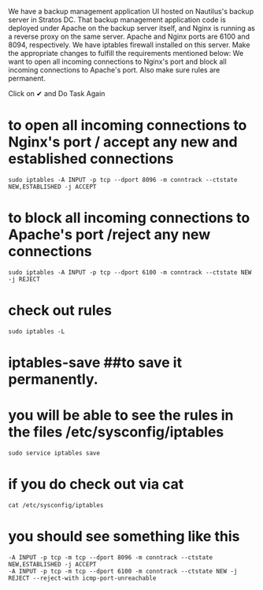 We have a backup management application UI hosted on Nautilus's backup server in Stratos DC. That backup management application code is deployed under Apache on the backup 
server itself, and Nginx is running as a reverse proxy on the same server. Apache and Nginx ports are 6100 and 8094, respectively. 
We have iptables firewall installed on this server. Make the appropriate changes to fulfill the requirements mentioned below:
We want to open all incoming connections to Nginx's port and block all incoming connections to Apache's port. Also make sure rules are permanent.

Click on ✔ and Do Task Again
# to open all incoming connections to Nginx's port / accept any new and established connections
```
sudo iptables -A INPUT -p tcp --dport 8096 -m conntrack --ctstate NEW,ESTABLISHED -j ACCEPT 
```
# to block all incoming connections to Apache's port /reject any new connections
```
sudo iptables -A INPUT -p tcp --dport 6100 -m conntrack --ctstate NEW -j REJECT 
```

# check out rules
```
sudo iptables -L
```
# iptables-save  ##to save it permanently. 
# you will be able to see the rules in the files /etc/sysconfig/iptables

```
sudo service iptables save
```
# if you do check out via cat
```
cat /etc/sysconfig/iptables
```
# you should see something like this 
```
-A INPUT -p tcp -m tcp --dport 8096 -m conntrack --ctstate NEW,ESTABLISHED -j ACCEPT
-A INPUT -p tcp -m tcp --dport 6100 -m conntrack --ctstate NEW -j REJECT --reject-with icmp-port-unreachable
```


